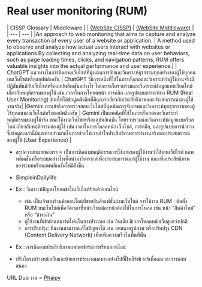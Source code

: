 # Real user monitoring (RUM) 

|  CISSP Glossary |  Middleware |
| [(WebSite CISSP)](https://www.isc2.org/certifications/cissp/cissp-student-glossary) | [(WebSite Middleware)](https://middleware.io/blog/what-is-real-user-monitoring/) |
| --- | --- |
|An approach to web monitoring that aims to capture and analyze every transaction of every user of a website or application. | A method used to observe and analyze how actual users interact with websites or applications.By collecting and analyzing real-time data on user behaviors, such as page loading times, clicks, and navigation patterns, RUM offers valuable insights into the actual performance and user experience.|
| ChatGPT แนวทางในการติดตามเว็บไซต์ที่มุ่งเน้นการจับและวิเคราะห์ธุรกรรมทุกอย่างของผู้ใช้ทุกคนบนเว็บไซต์หรือแอปพลิเคชัน | ChatGPT วิธีการหนึ่งที่ใช้ในการสังเกตและวิเคราะห์ว่าผู้ใช้งานจริงมีปฏิสัมพันธ์กับเว็บไซต์หรือแอปพลิเคชันอย่างไร โดยการเก็บรวบรวมและวิเคราะห์ข้อมูลแบบเรียลไทม์เกี่ยวกับพฤติกรรมของผู้ใช้ เช่น เวลาในการโหลดหน้า การคลิก และรูปแบบการนำทาง RUM (Real User Monitoring) ช่วยให้ได้ข้อมูลเชิงลึกที่มีคุณค่าเกี่ยวกับประสิทธิภาพและประสบการณ์ของผู้ใช้งานจริง|
|Gemini การเข้าถึงการตรวจสอบเว็บไซต์ที่มุ่งเน้นการจับภาพและวิเคราะห์ทุกธุรกรรมของผู้ใช้ทุกคนของเว็บไซต์หรือแอปพลิเคชัน | Gemini เป็นเทคนิคที่ใช้ในการสังเกตและวิเคราะห์พฤติกรรมของผู้ใช้จริง ขณะใช้งานเว็บไซต์หรือแอปพลิเคชัน โดยรวบรวมและวิเคราะห์ข้อมูลแบบเรียลไทม์ เกี่ยวกับพฤติกรรมของผู้ใช้ เช่น เวลาในการโหลดหน้า เว็บไซต์, การคลิก, และรูปแบบการนำทาง ซึ่งข้อมูลเหล่านี้มีคุณค่าอย่างมากในการช่วยให้เราเข้าใจประสิทธิภาพการทำงานจริงและประสบการณ์ของผู้ใช้ (User Experience) |


- สรุปความหมายของเรา = เป็นการติดตามพฤติกรรมการใช้งานของผู้ใช้งานว่าใช้งานเว็ปไซต์ แอพพลิเคชั่นหรือระบบอย่างไรเพื่อนำมาวิเคราะห์เพื่อประสบการณ์แก่ผู้ใช้งาน
                และเพิ่มประสิทธิภาพของระบบหรือแอพพลิเคชั่นให้ดียิ่งขึ้น

- SimpleinDailylife

- Ex : วิเคราะห์ปัญหาโหลดช้าในเว็บไซต์ร้านค้าออนไลน์
  - เช่น เป็นเจ้าของร้านค้าออนไลน์ที่ขายสินค้าแฟชั่นผ่านเว็บไซต์ การใช้งาน RUM : ติดตั้ง RUM บนเว็บไซต์เพื่อวัดเวลาที่หน้าเว็บแต่ละหน้าต้องใช้ในการโหลด เช่น หน้า “สินค้าใหม่” หรือ “ชำระเงิน”
  - ผู้ใช้งานที่เข้าผ่านสมาร์ตโฟนในบางประเทศ เช่น อินเดีย มีเวลาโหลดหน้าเว็บสูงกว่าปกติ
  - การปรับปรุง: ทีมงานสามารถแก้ไขปัญหาได้ เช่น ลดขนาดรูปภาพ หรือปรับปรุง CDN (Content Delivery Network) เพื่อเพิ่มความเร็วในพื้นที่นั้น
- Ex : การติดตามประสิทธิภาพแพลตฟอร์มการเรียนออนไลน์
 - ปรับโครงสร้างหน้าเว็บและย้ายการประมวลผลบางอย่างไปที่ฝั่งเซิร์ฟเวอร์เพื่อลดเวลาการตอบสนอง

URL Duo งาน = [Phaipy](http://phaipy.github.io)

